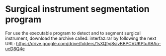 # Surgical instrument segmentation program
For use the executable program to detect and to segment surgical instrument, download the archive called: interfaz.rar by following the next URL: https://drive.google.com/drive/folders/1sXQfyj8sjvBBPCVUKPtuABAo-ucD8Q4e
